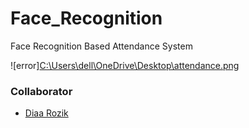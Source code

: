 # Face_Recognition
Face Recognition Based Attendance System

![error][C:\Users\dell\OneDrive\Desktop\attendance.png](https://myoctocat.com/assets/images/base-octocat.svg)

### Collaborator
- [Diaa Rozik](https://github.com/diaarozik)
